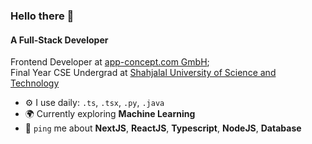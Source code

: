 ### Hello there 👋

#### A Full-Stack Developer

Frontend Developer at [app-concept.com GmbH](https://app-concept.com/);<br>
Final Year CSE Undergrad at [Shahjalal University of Science and Technology](https://sust.edu)

- ⚙️ I use daily: `.ts`, `.tsx`, `.py`, `.java`
- 🌍 Currently exploring **Machine Learning**
- 💬 `ping` me about **NextJS**, **ReactJS**, **Typescript**, **NodeJS**, **Database**
